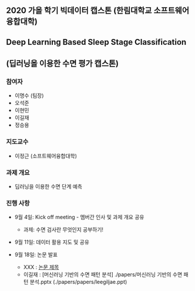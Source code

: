 ## 2020 가을 학기 빅데이터 캡스톤 (한림대학교 소프트웨어융합대학)
## Deep Learning Based Sleep Stage Classification
## (딥러닝을 이용한 수면 평가 캡스톤)

### 참여자
   - 이명수 (팀장)
   - 오석준
   - 이현민
   - 이길재
   - 정승용
   
### 지도교수
   - 이정근 (소프트웨어융합대학)
   
### 과제 개요
   - 딥러닝을 이용한 수면 단계 예측
   
### 진행 사항
   - 9월 4일: Kick off meeting - 멤버간 인사 및 과제 개요 공유
      - 과제: 수면 검사란 무엇인지 공부하기!
   
   - 9월 11일: 데이터 활용 지도 및 공유
   
   - 9월 18일: 논문 발표
      - XXX : [논문 제목](./papers/XXX.ppt)
      - 이길재 : [머신러닝 기반의 수면 패턴 분석] ./papers/머신러닝 기반의 수면 패턴 분석.pptx
      (./papers/papers/leegiljae.ppt)
      


